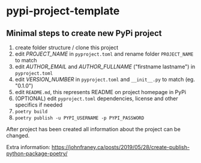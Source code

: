 # pypi-project-template

## Minimal steps to create new PyPi project

1. create folder structure / clone this project
2. edit _PROJECT_NAME_ in `pyproject.toml` and rename folder `PROJECT_NAME` to match
3. edit _AUTHOR_EMAIL_ and _AUTHOR_FULLNAME_ ("firstname lastname") in `pyproject.toml`
4. edit _VERSION_NUMBER_ in `pyproject.toml` and `__init__.py` to match (eg. "0.1.0")
5. edit `README.md`, this represents README on project homepage in PyPi
6. (OPTIONAL) edit `pyproject.toml` dependencies, license and other specifics if needed
7. `poetry build`
8. `poetry publish -u PYPI_USERNAME -p PYPI_PASSWORD`

After project has been created all information about the project can be changed.

Extra information: https://johnfraney.ca/posts/2019/05/28/create-publish-python-package-poetry/
